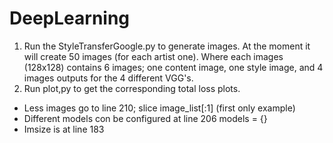 # DeepLearning

1. Run the StyleTransferGoogle.py to generate images. At the moment it will create 50 images (for each artist one). Where each images (128x128) contains 6 images; one content image, one style image, and 4 images outputs for the 4 different VGG's.
2. Run plot,py to get the corresponding total loss plots.


* Less images go to line 210; slice image_list[:1] (first only example)
* Different models con be configured at line 206 models = {}
* Imsize is at line 183


